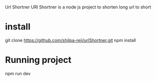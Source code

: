 Url Shortner
URl Shortner is a node js project to shorten long url to short
# install
 git clone https://github.com/shilpa-reji/urlShortner.git
 npm install
 # Running project
 npm run dev
